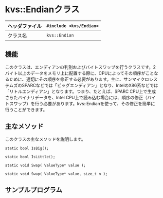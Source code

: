 # kvs::Endianクラス #

|ヘッダファイル|`#include <kvs/Endian>`|
|:--------------------|:----------------------|
|クラス名|`kvs::Endian`|

## 機能 ##
このクラスは、エンディアンの判別およびバイトスワップを行うクラスです。2バイト以上のデータをメモリ上に配置する際に、CPUによってその順序がことなるために、適切にその順序を修正する必要があります。主に、サンマイクロシステムズのSPARCなどでは「ビッグエンディアン」となり、IntelのX86系などでは「リトルエンディアン」となります。つまり、たとえば、SPARC CPU上で生成さらたバイナリデータを、Intel CPU上で読み込む場合には、順序の修正（バイトスワップ）を行う必要があります。kvs::Endianを使って、その修正を簡単に行うことができます。

## 主なメソッド ##
このクラスの主なメソッドを説明します。

```
static bool IsBig();
```

```
static bool IsLittle();
```

```
static void Swap( ValueType* value );
```

```
static void Swap( ValueType* value, size_t n );
```



## サンプルプログラム ##